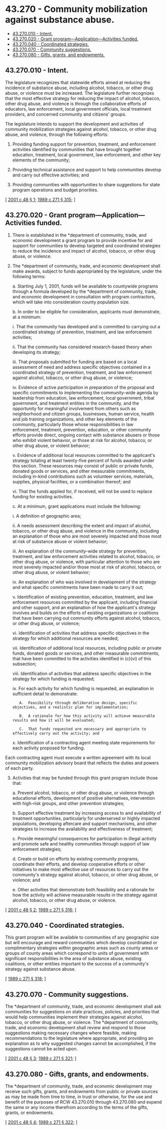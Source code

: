 # 43.270 - Community mobilization against substance abuse.
* [43.270.010 - Intent.](#43270010---intent)
* [43.270.020 - Grant program—Application—Activities funded.](#43270020---grant-programapplicationactivities-funded)
* [43.270.040 - Coordinated strategies.](#43270040---coordinated-strategies)
* [43.270.070 - Community suggestions.](#43270070---community-suggestions)
* [43.270.080 - Gifts, grants, and endowments.](#43270080---gifts-grants-and-endowments)
## 43.270.010 - Intent.
The legislature recognizes that statewide efforts aimed at reducing the incidence of substance abuse, including alcohol, tobacco, or other drug abuse, or violence must be increased. The legislature further recognizes that the most effective strategy for reducing the impact of alcohol, tobacco, other drug abuse, and violence is through the collaborative efforts of educators, law enforcement, local government officials, local treatment providers, and concerned community and citizens' groups.

The legislature intends to support the development and activities of community mobilization strategies against alcohol, tobacco, or other drug abuse, and violence, through the following efforts:

1. Providing funding support for prevention, treatment, and enforcement activities identified by communities that have brought together education, treatment, local government, law enforcement, and other key elements of the community;

2. Providing technical assistance and support to help communities develop and carry out effective activities; and

3. Providing communities with opportunities to share suggestions for state program operations and budget priorities.

\[ [2001 c 48 § 1](http://lawfilesext.leg.wa.gov/biennium/2001-02/Pdf/Bills/Session%20Laws/Senate/5367.SL.pdf?cite=2001%20c%2048%20§%201); [1989 c 271 § 315](http://leg.wa.gov/CodeReviser/documents/sessionlaw/1989c271.pdf?cite=1989%20c%20271%20§%20315); \]

## 43.270.020 - Grant program—Application—Activities funded.
1. There is established in the *department of community, trade, and economic development a grant program to provide incentive for and support for communities to develop targeted and coordinated strategies to reduce the incidence and impact of alcohol, tobacco, or other drug abuse, or violence.

2. The *department of community, trade, and economic development shall make awards, subject to funds appropriated by the legislature, under the following terms:

   a. Starting July 1, 2001, funds will be available to countywide programs through a formula developed by the *department of community, trade, and economic development in consultation with program contractors, which will take into consideration county population size.

   b. In order to be eligible for consideration, applicants must demonstrate, at a minimum:

      i. That the community has developed and is committed to carrying out a coordinated strategy of prevention, treatment, and law enforcement activities;

      ii. That the community has considered research-based theory when developing its strategy;

      iii. That proposals submitted for funding are based on a local assessment of need and address specific objectives contained in a coordinated strategy of prevention, treatment, and law enforcement against alcohol, tobacco, or other drug abuse, or violence;

      iv. Evidence of active participation in preparation of the proposal and specific commitments to implementing the community-wide agenda by leadership from education, law enforcement, local government, tribal government, and treatment entities in the community, and the opportunity for meaningful involvement from others such as neighborhood and citizen groups, businesses, human service, health and job training organizations, and other key elements of the community, particularly those whose responsibilities in law enforcement, treatment, prevention, education, or other community efforts provide direct, ongoing contact with substance abusers or those who exhibit violent behavior, or those at risk for alcohol, tobacco, or other drug abuse, or violent behavior;

      v. Evidence of additional local resources committed to the applicant's strategy totaling at least twenty-five percent of funds awarded under this section. These resources may consist of public or private funds, donated goods or services, and other measurable commitments, including in-kind contributions such as volunteer services, materials, supplies, physical facilities, or a combination thereof; and

      vi. That the funds applied for, if received, will not be used to replace funding for existing activities.

   c. At a minimum, grant applications must include the following:

      i. A definition of geographic area;

      ii. A needs assessment describing the extent and impact of alcohol, tobacco, or other drug abuse, and violence in the community, including an explanation of those who are most severely impacted and those most at risk of substance abuse or violent behavior;

      iii. An explanation of the community-wide strategy for prevention, treatment, and law enforcement activities related to alcohol, tobacco, or other drug abuse, or violence, with particular attention to those who are most severely impacted and/or those most at risk of alcohol, tobacco, or other drug abuse, or violent behavior;

      iv. An explanation of who was involved in development of the strategy and what specific commitments have been made to carry it out;

      v. Identification of existing prevention, education, treatment, and law enforcement resources committed by the applicant, including financial and other support, and an explanation of how the applicant's strategy involves and builds on the efforts of existing organizations or coalitions that have been carrying out community efforts against alcohol, tobacco, or other drug abuse, or violence;

      vi. Identification of activities that address specific objectives in the strategy for which additional resources are needed;

      vii. Identification of additional local resources, including public or private funds, donated goods or services, and other measurable commitments, that have been committed to the activities identified in (c)(vi) of this subsection;

      viii. Identification of activities that address specific objectives in the strategy for which funding is requested;

      ix. For each activity for which funding is requested, an explanation in sufficient detail to demonstrate:

          A.  Feasibility through deliberative design, specific objectives, and a realistic plan for implementation;

          B.  A rationale for how this activity will achieve measurable results and how it will be evaluated;

          C.  That funds requested are necessary and appropriate to effectively carry out the activity; and

      x. Identification of a contracting agent meeting state requirements for each activity proposed for funding.

Each contracting agent must execute a written agreement with its local community mobilization advisory board that reflects the duties and powers of each party.

3. Activities that may be funded through this grant program include those that:

   a. Prevent alcohol, tobacco, or other drug abuse, or violence through educational efforts, development of positive alternatives, intervention with high-risk groups, and other prevention strategies;

   b. Support effective treatment by increasing access to and availability of treatment opportunities, particularly for underserved or highly impacted populations, developing aftercare and support mechanisms, and other strategies to increase the availability and effectiveness of treatment;

   c. Provide meaningful consequences for participation in illegal activity and promote safe and healthy communities through support of law enforcement strategies;

   d. Create or build on efforts by existing community programs, coordinate their efforts, and develop cooperative efforts or other initiatives to make most effective use of resources to carry out the community's strategy against alcohol, tobacco, or other drug abuse, or violence; and

   e. Other activities that demonstrate both feasibility and a rationale for how the activity will achieve measurable results in the strategy against alcohol, tobacco, or other drug abuse, or violence.

\[ [2001 c 48 § 2](http://lawfilesext.leg.wa.gov/biennium/2001-02/Pdf/Bills/Session%20Laws/Senate/5367.SL.pdf?cite=2001%20c%2048%20§%202); [1989 c 271 § 316](http://leg.wa.gov/CodeReviser/documents/sessionlaw/1989c271.pdf?cite=1989%20c%20271%20§%20316); \]

## 43.270.040 - Coordinated strategies.
This grant program will be available to communities of any geographic size but will encourage and reward communities which develop coordinated or complimentary strategies within geographic areas such as county areas or groups of county areas which correspond to units of government with significant responsibilities in the area of substance abuse, existing coalitions, or other entities important to the success of a community's strategy against substance abuse.

\[ [1989 c 271 § 318](http://leg.wa.gov/CodeReviser/documents/sessionlaw/1989c271.pdf?cite=1989%20c%20271%20§%20318); \]

## 43.270.070 - Community suggestions.
The *department of community, trade, and economic development shall ask communities for suggestions on state practices, policies, and priorities that would help communities implement their strategies against alcohol, tobacco, or other drug abuse, or violence. The *department of community, trade, and economic development shall review and respond to those suggestions making necessary changes where feasible, making recommendations to the legislature where appropriate, and providing an explanation as to why suggested changes cannot be accomplished, if the suggestions cannot be acted upon.

\[ [2001 c 48 § 3](http://lawfilesext.leg.wa.gov/biennium/2001-02/Pdf/Bills/Session%20Laws/Senate/5367.SL.pdf?cite=2001%20c%2048%20§%203); [1989 c 271 § 321](http://leg.wa.gov/CodeReviser/documents/sessionlaw/1989c271.pdf?cite=1989%20c%20271%20§%20321); \]

## 43.270.080 - Gifts, grants, and endowments.
The *department of community, trade, and economic development may receive such gifts, grants, and endowments from public or private sources as may be made from time to time, in trust or otherwise, for the use and benefit of the purposes of RCW 43.270.010 through 43.270.080 and expend the same or any income therefrom according to the terms of the gifts, grants, or endowments.

\[ [2001 c 48 § 4](http://lawfilesext.leg.wa.gov/biennium/2001-02/Pdf/Bills/Session%20Laws/Senate/5367.SL.pdf?cite=2001%20c%2048%20§%204); [1989 c 271 § 322](http://leg.wa.gov/CodeReviser/documents/sessionlaw/1989c271.pdf?cite=1989%20c%20271%20§%20322); \]

